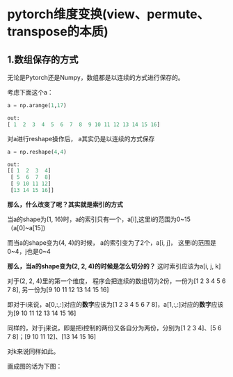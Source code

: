 # pytorch维度变换(view、permute、transpose的本质)

## 1.数组保存的方式
无论是Pytorch还是Numpy，数组都是以连续的方式进行保存的。

考虑下面这个a：
```python
a = np.arange(1,17)

out:
[ 1  2  3  4  5  6  7  8  9 10 11 12 13 14 15 16]

```
对a进行reshape操作后， a其实仍是以连续的方式保存
```python
a = np.reshape(4,4)

out:
[[ 1  2  3  4]
 [ 5  6  7  8]
 [ 9 10 11 12]
 [13 14 15 16]]
```
**那么，什么改变了呢？其实就是索引的方式**

当a的shape为(1, 16)时，a的索引只有一个，a[i],这里i的范围为0~15（a[0]~a[15])

而当a的shape变为(4, 4)的时候， a的索引变为了2个，a[i, j]， 这里i的范围是0~4，j也是0~4

**那么，当a的shape变为(2, 2, 4)的时候是怎么切分的？**
这时索引应该为a[i, j, k]

对于(2, 2, 4)里的第一个维度， 程序会把连续的数组切为2份，一份为[1  2  3  4  5  6  7  8], 另一份为[9 10 11 12 13 14 15 16]

即对于i来说，a[0,:,:]对应的**数字**应该为[1  2  3  4  5  6  7  8]，a[1,:,:]对应的**数字**应该为[9 10 11 12 13 14 15 16]

同样的，对于j来说，即是把i控制的两份又各自分为两份，分别为[1  2  3  4]、[5  6  7  8]；[9 10 11 12]、[13 14 15 16]

对k来说同样如此。

画成图的话为下图：
